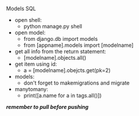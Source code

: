Models SQL

* open shell:
  * python manage.py shell
* open model:
  * from django.db import models
  * from [appname].models import [modelname]
* get all info from the return statement:
  * [modelname].objects.all()
* get item using id:
  * a = [modelname].obejcts.get(pk=2)
* models:
  * don't forget to makemigrations and migrate
* manytomany:
  * print([a.name for a in tags.all()])

***remember to pull before pushing***
